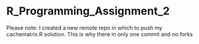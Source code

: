 # R_Programming_Assignment_2

Please note:  I created a new remote repo in which to push my cachematrix.R solution. This is why there in only one commit and no forks
